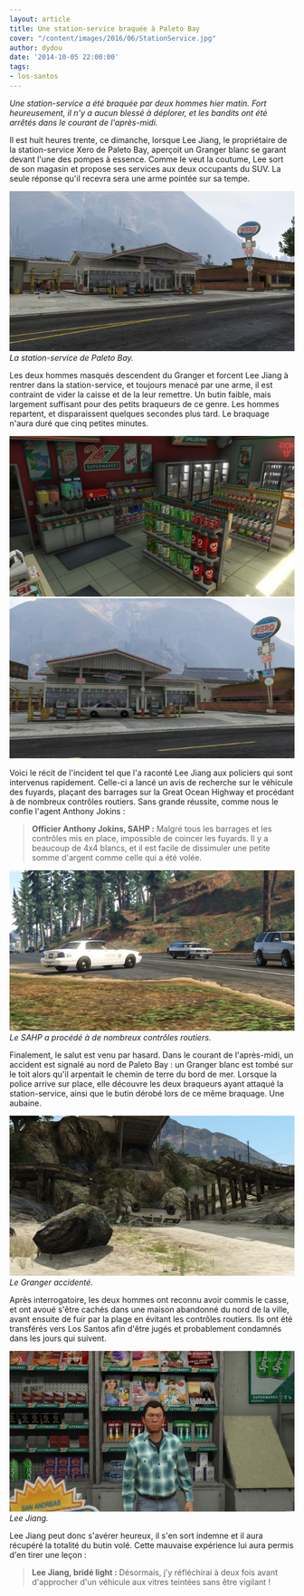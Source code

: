 ```yaml
---
layout: article
title: Une station-service braquée à Paleto Bay
cover: "/content/images/2016/06/StationService.jpg"
author: dydou
date: '2014-10-05 22:00:00'
tags:
- los-santos
---
```


_Une station-service a été braquée par deux hommes hier matin. Fort heureusement, il n'y a aucun blessé à déplorer, et les bandits ont été arrêtés dans le courant de l'après-midi._

Il est huit heures trente, ce dimanche, lorsque Lee Jiang, le propriétaire de la station-service Xero de Paleto Bay, aperçoit un Granger blanc se garant devant l'une des pompes à essence. Comme le veut la coutume, Lee sort de son magasin et propose ses services aux deux occupants du SUV. La seule réponse qu'il recevra sera une arme pointée sur sa tempe.

![La station-service de Paleto Bay.](/content/images/2016/06/StationService_0.jpg)
_La station-service de Paleto Bay._

Les deux hommes masqués descendent du Granger et forcent Lee Jiang à rentrer dans la station-service, et toujours menacé par une arme, il est contraint de vider la caisse et de la leur remettre. Un butin faible, mais largement suffisant pour des petits braqueurs de ce genre. Les hommes repartent, et disparaissent quelques secondes plus tard. Le braquage n'aura duré que cinq petites minutes.

![](/content/images/2016/06/StationService2.jpg)
![](/content/images/2016/06/StationService1.jpg)

Voici le récit de l'incident tel que l'a raconté Lee Jiang aux policiers qui sont intervenus rapidement. Celle-ci a lancé un avis de recherche sur le véhicule des fuyards, plaçant des barrages sur la Great Ocean Highway et procédant à de nombreux contrôles routiers. Sans grande réussite, comme nous le confie l'agent Anthony Jokins :

> **Officier Anthony Jokins, SAHP :** Malgré tous les barrages et les contrôles mis en place, impossible de coincer les fuyards. Il y a beaucoup de 4x4 blancs, et il est facile de dissimuler une petite somme d'argent comme celle qui a été volée.

![Le SAHP a procédé à de nombreux contrôles routiers.](/content/images/2016/06/SAHP2_0.jpg)
_Le SAHP a procédé à de nombreux contrôles routiers._

Finalement, le salut est venu par hasard. Dans le courant de l'après-midi, un accident est signalé au nord de Paleto Bay : un Granger blanc est tombé sur le toit alors qu'il arpentait le chemin de terre du bord de mer. Lorsque la police arrive sur place, elle découvre les deux braqueurs ayant attaqué la station-service, ainsi que le butin dérobé lors de ce même braquage. Une aubaine.

![Le Granger accidenté.](/content/images/2016/06/StationService4.jpg)
_Le Granger accidenté._

Après interrogatoire, les deux hommes ont reconnu avoir commis le casse, et ont avoué s'être cachés dans une maison abandonné du nord de la ville, avant ensuite de fuir par la plage en évitant les contrôles routiers. Ils ont été transférés vers Los Santos afin d'être jugés et probablement condamnés dans les jours qui suivent.

![Lee Jiang.](/content/images/2016/06/StationService3.jpg)
_Lee Jiang._

Lee Jiang peut donc s'avérer heureux, il s'en sort indemne et il aura récupéré la totalité du butin volé. Cette mauvaise expérience lui aura permis d'en tirer une leçon :

> **Lee Jiang, bridé light :** Désormais, j'y réfléchirai à deux fois avant d'approcher d'un véhicule aux vitres teintées sans être vigilant !

<!--kg-card-end: markdown-->
